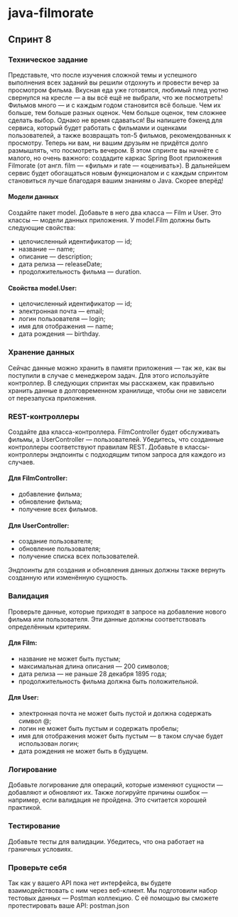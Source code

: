 # java-filmorate

## Спринт 8

### Техническое задание

Представьте, что после изучения сложной темы и успешного выполнения всех заданий вы решили отдохнуть и провести вечер за
просмотром фильма. Вкусная еда уже готовится, любимый плед уютно свернулся на кресле — а вы всё ещё не выбрали, что же
посмотреть!
Фильмов много — и с каждым годом становится всё больше. Чем их больше, тем больше разных оценок. Чем больше оценок, тем
сложнее сделать выбор. Однако не время сдаваться! Вы напишете бэкенд для сервиса, который будет работать с фильмами и
оценками пользователей, а также возвращать топ-5 фильмов, рекомендованных к просмотру. Теперь ни вам, ни вашим друзьям
не придётся долго размышлять, что посмотреть вечером.
В этом спринте вы начнёте с малого, но очень важного: создадите каркас Spring Boot приложения Filmorate (от англ. film —
«фильм» и rate — «оценивать»). В дальнейшем сервис будет обогащаться новым функционалом и с каждым спринтом становиться
лучше благодаря вашим знаниям о Java. Скорее вперёд!

#### Модели данных

Создайте пакет model. Добавьте в него два класса — Film и User. Это классы — модели данных приложения.
У model.Film должны быть следующие свойства:

- целочисленный идентификатор — id;
- название — name;
- описание — description;
- дата релиза — releaseDate;
- продолжительность фильма — duration.

#### Свойства model.User:

- целочисленный идентификатор — id;
- электронная почта — email;
- логин пользователя — login;
- имя для отображения — name;
- дата рождения — birthday.

### Хранение данных

Сейчас данные можно хранить в памяти приложения — так же, как вы поступили в случае с менеджером задач. Для этого
используйте контроллер.
В следующих спринтах мы расскажем, как правильно хранить данные в долговременном хранилище, чтобы они не зависели от
перезапуска приложения.

### REST-контроллеры

Создайте два класса-контроллера. FilmController будет обслуживать фильмы, а UserController — пользователей. Убедитесь,
что созданные контроллеры соответствуют правилам REST.
Добавьте в классы-контроллеры эндпоинты с подходящим типом запроса для каждого из случаев.

#### Для FilmController:

- добавление фильма;
- обновление фильма;
- получение всех фильмов.

#### Для UserController:

- создание пользователя;
- обновление пользователя;
- получение списка всех пользователей.

Эндпоинты для создания и обновления данных должны также вернуть созданную или изменённую сущность.

### Валидация

Проверьте данные, которые приходят в запросе на добавление нового фильма или пользователя. Эти данные должны
соответствовать определённым критериям.

#### Для Film:

- название не может быть пустым;
- максимальная длина описания — 200 символов;
- дата релиза — не раньше 28 декабря 1895 года;
- продолжительность фильма должна быть положительной.

#### Для User:

- электронная почта не может быть пустой и должна содержать символ @;
- логин не может быть пустым и содержать пробелы;
- имя для отображения может быть пустым — в таком случае будет использован логин;
- дата рождения не может быть в будущем.

### Логирование

Добавьте логирование для операций, которые изменяют сущности — добавляют и обновляют их. Также логируйте причины ошибок
— например, если валидация не пройдена. Это считается хорошей практикой.

### Тестирование

Добавьте тесты для валидации. Убедитесь, что она работает на граничных условиях.

### Проверьте себя

Так как у вашего API пока нет интерфейса, вы будете взаимодействовать с ним через веб-клиент. Мы подготовили набор
тестовых данных — Postman коллекцию. С её помощью вы сможете протестировать ваше API: postman.json